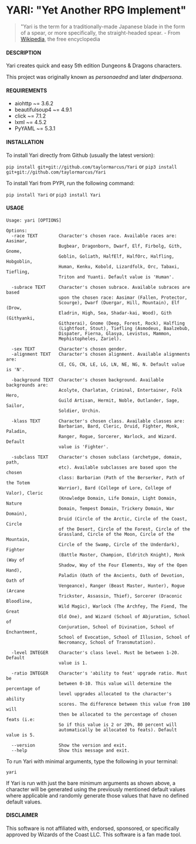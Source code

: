 # YARI: "Yet Another RPG Implement"


> "Yari is the term for a traditionally-made Japanese blade in the form of a spear, or more specifically, the straight-headed spear. - From [Wikipedia](http://www.wikipedia.org), the free encyclopedia


#### DESCRIPTION

Yari creates quick and easy 5th edition Dungeons & Dragons characters.

This project was originally known as *personaednd* and later *dndpersona*.


#### REQUIREMENTS
  
  * aiohttp ~= 3.6.2
  * beautifulsoup4 ~= 4.9.1
  * click ~= 7.1.2
  * lxml ~= 4.5.2
  * PyYAML ~= 5.3.1


#### INSTALLATION

To install Yari directly from Github (usually the latest version):

```pip install git+git://github.com/taylormarcus/Yari``` or ```pip3 install git+git://github.com/taylormarcus/Yari```

To install Yari from PYPI, run the following command:

```pip install Yari``` or ```pip3 install Yari```


#### USAGE

```
Usage: yari [OPTIONS]

Options:
  -race TEXT        Character's chosen race. Available races are: Aasimar,
                    Bugbear, Dragonborn, Dwarf, Elf, Firbolg, Gith, Gnome,
                    Goblin, Goliath, HalfElf, HalfOrc, Halfling, Hobgoblin,
                    Human, Kenku, Kobold, Lizardfolk, Orc, Tabaxi, Tiefling,
                    Triton and Yuanti. Default value is 'Human'.

  -subrace TEXT     Character's chosen subrace. Available subraces are based
                    upon the chosen race: Aasimar (Fallen, Protector,
                    Scourge), Dwarf (Duergar, Hill, Mountain), Elf (Drow,
                    Eladrin, High, Sea, Shadar-kai, Wood), Gith (Githyanki,
                    Githzerai), Gnome (Deep, Forest, Rock), Halfling
                    (Lightfoot, Stout), Tiefling (Asmodeus, Baalzebub,
                    Dispater, Fierna, Glasya, Levistus, Mammon,
                    Mephistopheles, Zariel).

  -sex TEXT         Character's chosen gender.
  -alignment TEXT   Character's chosen alignment. Available alignments are:
                    CE, CG, CN, LE, LG, LN, NE, NG, N. Default value is 'N'.

  -background TEXT  Character's chosen background. Available backgrounds are:
                    Acolyte, Charlatan, Criminal, Entertainer, Folk Hero,
                    Guild Artisan, Hermit, Noble, Outlander, Sage, Sailor,
                    Soldier, Urchin.

  -klass TEXT       Character's chosen class. Available classes are:
                    Barbarian, Bard, Cleric, Druid, Fighter, Monk, Paladin,
                    Ranger, Rogue, Sorcerer, Warlock, and Wizard. Default
                    value is 'Fighter'.

  -subclass TEXT    Character's chosen subclass (archetype, domain, path,
                    etc). Available subclasses are based upon the chosen
                    class: Barbarian (Path of the Berserker, Path of the Totem
                    Warrior), Bard (College of Lore, College of Valor), Cleric
                    (Knowledge Domain, Life Domain, Light Domain, Nature
                    Domain, Tempest Domain, Trickery Domain, War Domain),
                    Druid (Circle of the Arctic, Circle of the Coast, Circle
                    of the Desert, Circle of the Forest, Circle of the
                    Grassland, Circle of the Moon, Circle of the Mountain,
                    Circle of the Swamp, Circle of the Underdark), Fighter
                    (Battle Master, Champion, Eldritch Knight), Monk (Way of
                    Shadow, Way of the Four Elements, Way of the Open Hand),
                    Paladin (Oath of the Ancients, Oath of Devotion, Oath of
                    Vengeance), Ranger (Beast Master, Hunter), Rogue (Arcane
                    Trickster, Assassin, Thief), Sorcerer (Draconic Bloodline,
                    Wild Magic), Warlock (The Archfey, The Fiend, The Great
                    Old One), and Wizard (School of Abjuration, School of
                    Conjuration, School of Divination, School of Enchantment,
                    School of Evocation, School of Illusion, School of
                    Necromancy, School of Transmutation).

  -level INTEGER    Character's class level. Must be between 1-20. Default
                    value is 1.

  -ratio INTEGER    Character's 'ability to feat' upgrade ratio. Must be
                    between 0-10. This value will determine the percentage of
                    level upgrades allocated to the character's ability
                    scores. The difference between this value from 100 will
                    then be allocated to the percentage of chosen feats (i.e:
                    So if this value is 2 or 20%, 80 percent will
                    automatically be allocated to feats). Default value is 5.

  --version         Show the version and exit.
  --help            Show this message and exit.
```

To run Yari with minimal arguments, type the following in your terminal:

    yari

If Yari is run with just the bare minimum arguments as shown above, a character will be generated using the previously mentioned default values where applicable and randomly generate those values that have no defined default values.


#### DISCLAIMER

This software is not affiliated with, endorsed, sponsored, or specifically approved
by Wizards of the Coast LLC. This software is a fan made tool.
